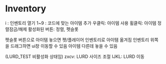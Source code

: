 # Inventory

i : 인벤토리 열기
1~9 : 코드에 맞는 아이템 추가
우클릭: 아이템 사용
휠클릭: 아이템 정렬잠금/해제
활성화된 버튼: 정렬, 펫슬롯

펫슬롯 버튼으로 아이템 놓으면 펫/플레이어 인벤토리로 아이템 옮겨짐
인벤토리 위쪽을 드래그하면 ui창 이동할 수 있음
아이템 다른데 놓을 수 있음


(LURD_TEST 비활성화 상태임)
zxcv: LURD 사이즈 조절
IJKL: LURD 이동
